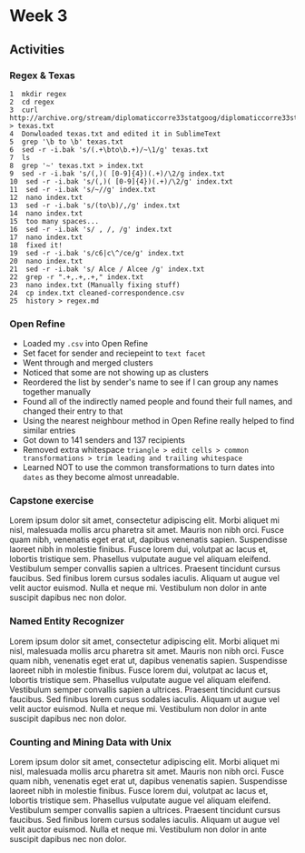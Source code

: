 # Week 3
## Activities
### Regex & Texas
    1  mkdir regex
    2  cd regex
    3  curl http://archive.org/stream/diplomaticcorre33statgoog/diplomaticcorre33statgoog_djvu.txt > texas.txt
    4  Donwloaded texas.txt and edited it in SublimeText
    5  grep '\b to \b' texas.txt
    6  sed -r -i.bak 's/(.+\bto\b.+)/~\1/g' texas.txt
    7  ls
    8  grep '~' texas.txt > index.txt
    9  sed -r -i.bak 's/(,)( [0-9]{4})(.+)/\2/g index.txt
    10  sed -r -i.bak 's/(,)( [0-9]{4})(.+)/\2/g' index.txt
    11  sed -r -i.bak 's/~//g' index.txt
    12  nano index.txt
    13  sed -r -i.bak 's/(to\b)/,/g' index.txt
    14  nano index.txt
    15  too many spaces...
    16  sed -r -i.bak 's/ , /, /g' index.txt
    17  nano index.txt
    18  fixed it!
    19  sed -r -i.bak 's/c6|c\^/ce/g' index.txt
    20  nano index.txt
    21  sed -r -i.bak 's/ Alce / Alcee /g' index.txt
    22  grep -r ".+,.+,.+," index.txt
    23  nano index.txt (Manually fixing stuff)
    24  cp index.txt cleaned-correspondence.csv
    25  history > regex.md

### Open Refine
- Loaded my `.csv` into Open Refine
- Set facet for sender and reciepeint to `text facet`
- Went through and merged clusters
- Noticed that some are not showing up as clusters
- Reordered the list by sender's name to see if I can group any names together manually
- Found all of the indirectly named people and found their full names, and changed their entry to that
- Using the nearest neighbour method in Open Refine really helped to find similar entries
- Got down to 141 senders and 137 recipients
- Removed extra whitespace `triangle > edit cells > common transformations > trim leading and trailing whitespace`
- Learned NOT to use the common transformations to turn dates into `dates` as they become almost unreadable. 
### Capstone exercise
Lorem ipsum dolor sit amet, consectetur adipiscing elit. Morbi aliquet mi nisl, malesuada mollis arcu pharetra sit amet. Mauris non nibh orci. Fusce quam nibh, venenatis eget erat ut, dapibus venenatis sapien. Suspendisse laoreet nibh in molestie finibus. Fusce lorem dui, volutpat ac lacus et, lobortis tristique sem. Phasellus vulputate augue vel aliquam eleifend. Vestibulum semper convallis sapien a ultrices. Praesent tincidunt cursus faucibus. Sed finibus lorem cursus sodales iaculis. Aliquam ut augue vel velit auctor euismod. Nulla et neque mi. Vestibulum non dolor in ante suscipit dapibus nec non dolor.
###  Named Entity Recognizer
Lorem ipsum dolor sit amet, consectetur adipiscing elit. Morbi aliquet mi nisl, malesuada mollis arcu pharetra sit amet. Mauris non nibh orci. Fusce quam nibh, venenatis eget erat ut, dapibus venenatis sapien. Suspendisse laoreet nibh in molestie finibus. Fusce lorem dui, volutpat ac lacus et, lobortis tristique sem. Phasellus vulputate augue vel aliquam eleifend. Vestibulum semper convallis sapien a ultrices. Praesent tincidunt cursus faucibus. Sed finibus lorem cursus sodales iaculis. Aliquam ut augue vel velit auctor euismod. Nulla et neque mi. Vestibulum non dolor in ante suscipit dapibus nec non dolor.
### Counting and Mining Data with Unix
Lorem ipsum dolor sit amet, consectetur adipiscing elit. Morbi aliquet mi nisl, malesuada mollis arcu pharetra sit amet. Mauris non nibh orci. Fusce quam nibh, venenatis eget erat ut, dapibus venenatis sapien. Suspendisse laoreet nibh in molestie finibus. Fusce lorem dui, volutpat ac lacus et, lobortis tristique sem. Phasellus vulputate augue vel aliquam eleifend. Vestibulum semper convallis sapien a ultrices. Praesent tincidunt cursus faucibus. Sed finibus lorem cursus sodales iaculis. Aliquam ut augue vel velit auctor euismod. Nulla et neque mi. Vestibulum non dolor in ante suscipit dapibus nec non dolor.
